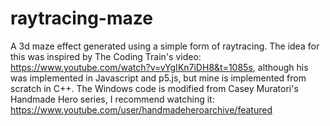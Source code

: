 # raytracing-maze
A 3d maze effect generated using a simple form of raytracing. The idea for this was inspired by The Coding Train's video: https://www.youtube.com/watch?v=vYgIKn7iDH8&t=1085s, although his was implemented in Javascript and p5.js, but mine is implemented from scratch in C++. The Windows code is modified from Casey Muratori's Handmade Hero series, I recommend watching it: https://www.youtube.com/user/handmadeheroarchive/featured
